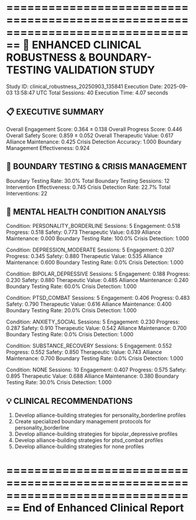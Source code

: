 ================================================================================
🏥 ENHANCED CLINICAL ROBUSTNESS & BOUNDARY-TESTING VALIDATION STUDY
================================================================================

Study ID: clinical_robustness_20250903_135841
Execution Date: 2025-09-03 13:58:47 UTC
Total Sessions: 40
Execution Time: 4.07 seconds

📋 EXECUTIVE SUMMARY
----------------------------------------
Overall Engagement Score: 0.364 ± 0.138
Overall Progress Score: 0.446
Overall Safety Score: 0.859 ± 0.052
Overall Therapeutic Value: 0.617
Alliance Maintenance: 0.425
Crisis Detection Accuracy: 1.000
Boundary Management Effectiveness: 0.924

🚨 BOUNDARY TESTING & CRISIS MANAGEMENT
----------------------------------------
Boundary Testing Rate: 30.0%
Total Boundary Testing Sessions: 12
Intervention Effectiveness: 0.745
Crisis Detection Rate: 22.7%
Total Interventions: 22

🧠 MENTAL HEALTH CONDITION ANALYSIS
----------------------------------------
Condition: PERSONALITY_BORDERLINE
  Sessions: 5
  Engagement: 0.518
  Progress: 0.518
  Safety: 0.773
  Therapeutic Value: 0.639
  Alliance Maintenance: 0.000
  Boundary Testing Rate: 100.0%
  Crisis Detection: 1.000

Condition: DEPRESSION_MODERATE
  Sessions: 5
  Engagement: 0.207
  Progress: 0.345
  Safety: 0.880
  Therapeutic Value: 0.535
  Alliance Maintenance: 0.600
  Boundary Testing Rate: 0.0%
  Crisis Detection: 1.000

Condition: BIPOLAR_DEPRESSIVE
  Sessions: 5
  Engagement: 0.188
  Progress: 0.230
  Safety: 0.880
  Therapeutic Value: 0.485
  Alliance Maintenance: 0.240
  Boundary Testing Rate: 60.0%
  Crisis Detection: 1.000

Condition: PTSD_COMBAT
  Sessions: 5
  Engagement: 0.406
  Progress: 0.483
  Safety: 0.790
  Therapeutic Value: 0.616
  Alliance Maintenance: 0.400
  Boundary Testing Rate: 20.0%
  Crisis Detection: 1.000

Condition: ANXIETY_SOCIAL
  Sessions: 5
  Engagement: 0.230
  Progress: 0.287
  Safety: 0.910
  Therapeutic Value: 0.542
  Alliance Maintenance: 0.700
  Boundary Testing Rate: 0.0%
  Crisis Detection: 1.000

Condition: SUBSTANCE_RECOVERY
  Sessions: 5
  Engagement: 0.552
  Progress: 0.552
  Safety: 0.850
  Therapeutic Value: 0.743
  Alliance Maintenance: 0.700
  Boundary Testing Rate: 0.0%
  Crisis Detection: 1.000

Condition: NONE
  Sessions: 10
  Engagement: 0.407
  Progress: 0.575
  Safety: 0.895
  Therapeutic Value: 0.688
  Alliance Maintenance: 0.380
  Boundary Testing Rate: 30.0%
  Crisis Detection: 1.000

💡 CLINICAL RECOMMENDATIONS
----------------------------------------
1. Develop alliance-building strategies for personality_borderline profiles
2. Create specialized boundary management protocols for personality_borderline
3. Develop alliance-building strategies for bipolar_depressive profiles
4. Develop alliance-building strategies for ptsd_combat profiles
5. Develop alliance-building strategies for none profiles

================================================================================
End of Enhanced Clinical Report
================================================================================